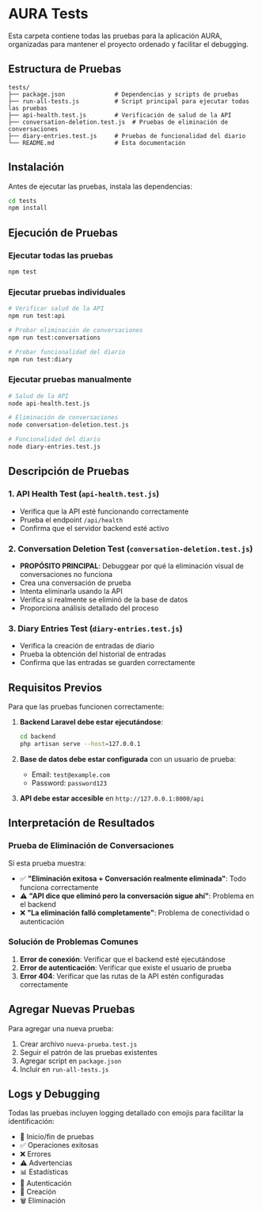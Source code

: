 # AURA Tests

Esta carpeta contiene todas las pruebas para la aplicación AURA, organizadas para mantener el proyecto ordenado y facilitar el debugging.

## Estructura de Pruebas

```
tests/
├── package.json              # Dependencias y scripts de pruebas
├── run-all-tests.js          # Script principal para ejecutar todas las pruebas
├── api-health.test.js        # Verificación de salud de la API
├── conversation-deletion.test.js  # Pruebas de eliminación de conversaciones
├── diary-entries.test.js     # Pruebas de funcionalidad del diario
└── README.md                 # Esta documentación
```

## Instalación

Antes de ejecutar las pruebas, instala las dependencias:

```bash
cd tests
npm install
```

## Ejecución de Pruebas

### Ejecutar todas las pruebas
```bash
npm test
```

### Ejecutar pruebas individuales
```bash
# Verificar salud de la API
npm run test:api

# Probar eliminación de conversaciones
npm run test:conversations

# Probar funcionalidad del diario
npm run test:diary
```

### Ejecutar pruebas manualmente
```bash
# Salud de la API
node api-health.test.js

# Eliminación de conversaciones
node conversation-deletion.test.js

# Funcionalidad del diario
node diary-entries.test.js
```

## Descripción de Pruebas

### 1. API Health Test (`api-health.test.js`)
- Verifica que la API esté funcionando correctamente
- Prueba el endpoint `/api/health`
- Confirma que el servidor backend esté activo

### 2. Conversation Deletion Test (`conversation-deletion.test.js`)
- **PROPÓSITO PRINCIPAL**: Debuggear por qué la eliminación visual de conversaciones no funciona
- Crea una conversación de prueba
- Intenta eliminarla usando la API
- Verifica si realmente se eliminó de la base de datos
- Proporciona análisis detallado del proceso

### 3. Diary Entries Test (`diary-entries.test.js`)
- Verifica la creación de entradas de diario
- Prueba la obtención del historial de entradas
- Confirma que las entradas se guarden correctamente

## Requisitos Previos

Para que las pruebas funcionen correctamente:

1. **Backend Laravel debe estar ejecutándose**:
   ```bash
   cd backend
   php artisan serve --host=127.0.0.1
   ```

2. **Base de datos debe estar configurada** con un usuario de prueba:
   - Email: `test@example.com`
   - Password: `password123`

3. **API debe estar accesible** en `http://127.0.0.1:8000/api`

## Interpretación de Resultados

### Prueba de Eliminación de Conversaciones
Si esta prueba muestra:
- ✅ **"Eliminación exitosa + Conversación realmente eliminada"**: Todo funciona correctamente
- ⚠️ **"API dice que eliminó pero la conversación sigue ahí"**: Problema en el backend
- ❌ **"La eliminación falló completamente"**: Problema de conectividad o autenticación

### Solución de Problemas Comunes

1. **Error de conexión**: Verificar que el backend esté ejecutándose
2. **Error de autenticación**: Verificar que existe el usuario de prueba
3. **Error 404**: Verificar que las rutas de la API estén configuradas correctamente

## Agregar Nuevas Pruebas

Para agregar una nueva prueba:

1. Crear archivo `nueva-prueba.test.js`
2. Seguir el patrón de las pruebas existentes
3. Agregar script en `package.json`
4. Incluir en `run-all-tests.js`

## Logs y Debugging

Todas las pruebas incluyen logging detallado con emojis para facilitar la identificación:
- 🧪 Inicio/fin de pruebas
- ✅ Operaciones exitosas
- ❌ Errores
- ⚠️ Advertencias
- 📊 Estadísticas
- 🔐 Autenticación
- 📝 Creación
- 🗑️ Eliminación

